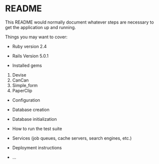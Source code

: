 # README

This README would normally document whatever steps are necessary to get the
application up and running.

Things you may want to cover:

* Ruby version
   2.4
* Rails Version
   5.0.1

* Installed gems
1. Devise
2. CanCan
3. Simple_form
4. PaperClip

* Configuration

* Database creation

* Database initialization

* How to run the test suite

* Services (job queues, cache servers, search engines, etc.)

* Deployment instructions

* ...
